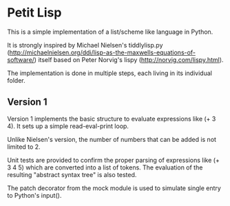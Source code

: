 # Petit Lisp

This is a simple implementation of a list/scheme like language in Python.

It is strongly inspired by Michael Nielsen's tiddlylisp.py
(http://michaelnielsen.org/ddi/lisp-as-the-maxwells-equations-of-software/)
itself based on Peter Norvig's lispy (http://norvig.com/lispy.html).

The implementation is done in multiple steps, each living in its individual folder.

Version 1
---------

Version 1 implements the basic structure to evaluate
expressions like (+ 3 4). It sets up a simple read-eval-print loop.

Unlike Nielsen's version, the number of numbers that can be added
is not limited to 2.

Unit tests are provided to confirm the proper parsing of expressions
like (+ 3 4 5) which are converted into a list of tokens.
The evaluation of the resulting "abstract syntax tree" is also tested.

The patch decorator from the mock module is used to simulate single entry to Python's input().
